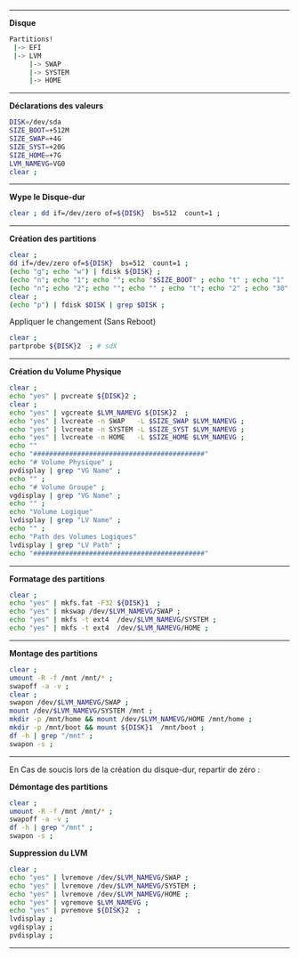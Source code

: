 
--------------------------------------------------------------------------------
**Disque**
```bash
Partitions!
 |-> EFI
 |-> LVM
     |-> SWAP
     |-> SYSTEM
     |-> HOME
 ```
 
--------------------------------------------------------------------------------
**Déclarations des valeurs**
```bash
DISK=/dev/sda
SIZE_BOOT=+512M
SIZE_SWAP=+4G
SIZE_SYST=+20G
SIZE_HOME=+7G
LVM_NAMEVG=VG0
clear ;
```

--------------------------------------------------------------------------------
**Wype le Disque-dur**
```bash
clear ; dd if=/dev/zero of=${DISK}  bs=512  count=1 ;
```

--------------------------------------------------------------------------------
**Création des partitions**
```bash
clear ;
dd if=/dev/zero of=${DISK}  bs=512  count=1 ;
(echo "g"; echo "w") | fdisk ${DISK} ;
(echo "n"; echo "1"; echo ""; echo "$SIZE_BOOT" ; echo "t" ; echo "1" ; echo "w") | fdisk $DISK ;
(echo "n"; echo "2"; echo ""; echo "" ; echo "t"; echo "2" ; echo "30"; echo "w") | fdisk $DISK ;
clear ;
(echo "p") | fdisk $DISK | grep $DISK ;
```

Appliquer le changement (Sans Reboot)
```bash
clear ;
partprobe ${DISK}2  ; # sdX
```

--------------------------------------------------------------------------------
**Création du Volume Physique**
```bash
clear ; 
echo "yes" | pvcreate ${DISK}2 ;
clear ;
echo "yes" | vgcreate $LVM_NAMEVG ${DISK}2  ;
echo "yes" | lvcreate -n SWAP   -L $SIZE_SWAP $LVM_NAMEVG ;
echo "yes" | lvcreate -n SYSTEM -L $SIZE_SYST $LVM_NAMEVG ;
echo "yes" | lvcreate -n HOME   -L $SIZE_HOME $LVM_NAMEVG ;
echo ""
echo "###########################################"
echo "# Volume Physique" ;
pvdisplay | grep "VG Name" ;
echo "" ;
echo "# Volume Groupe" ;
vgdisplay | grep "VG Name" ;
echo "" ;
echo "Volume Logique"
lvdisplay | grep "LV Name" ;
echo "" ;
echo "Path des Volumes Logiques"
lvdisplay | grep "LV Path" ;
echo "###########################################"
```

--------------------------------------------------------------------------------
**Formatage des partitions**
```bash
clear ;
echo "yes" | mkfs.fat -F32 ${DISK}1  ;
echo "yes" | mkswap /dev/$LVM_NAMEVG/SWAP ;
echo "yes" | mkfs -t ext4  /dev/$LVM_NAMEVG/SYSTEM ;
echo "yes" | mkfs -t ext4  /dev/$LVM_NAMEVG/HOME ;
```

--------------------------------------------------------------------------------
**Montage des partitions**
```bash
clear ;
umount -R -f /mnt /mnt/* ;
swapoff -a -v ;
clear ;
swapon /dev/$LVM_NAMEVG/SWAP ;
mount /dev/$LVM_NAMEVG/SYSTEM /mnt ;
mkdir -p /mnt/home && mount /dev/$LVM_NAMEVG/HOME /mnt/home ;
mkdir -p /mnt/boot && mount ${DISK}1  /mnt/boot ;
df -h | grep "/mnt" ;
swapon -s ;
```

--------------------------------------------------------------------------------

En Cas de soucis lors de la création du disque-dur, repartir de zéro :

**Démontage des partitions**
```bash
clear ;
umount -R -f /mnt /mnt/* ;
swapoff -a -v ;
df -h | grep "/mnt" ;
swapon -s ;
```

**Suppression du LVM**
```bash
clear ;
echo "yes" | lvremove /dev/$LVM_NAMEVG/SWAP ;
echo "yes" | lvremove /dev/$LVM_NAMEVG/SYSTEM ;
echo "yes" | lvremove /dev/$LVM_NAMEVG/HOME ;
echo "yes" | vgremove $LVM_NAMEVG ;
echo "yes" | pvremove ${DISK}2  ;
lvdisplay ;
vgdisplay ;
pvdisplay ;
```
--------------------------------------------------------------------------------
